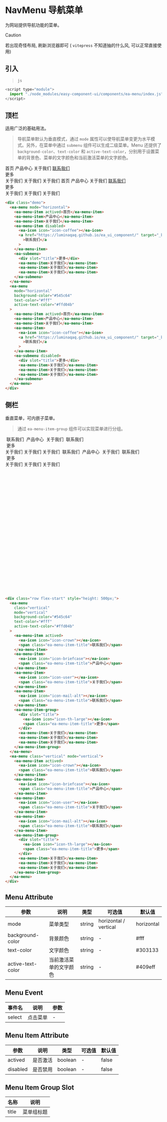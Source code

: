 <script setup>
import { onMounted } from 'vue'

onMounted(() => {
    import('./index.scss')
    
    import('../components/ea-icon/index.js')
    import('../components/ea-switch/index.js')
    import('../components/ea-menu/index.js')
})
</script>

<style>
    .ea-menu-item-title {
        margin-left: 0.25rem;
    }

    .vertical::part(wrap) {
        height: 100%;
    }
</style>

# NavMenu 导航菜单

为网站提供导航功能的菜单。

> [!CAUTION]
> 若出现奇怪布局, 刷新浏览器即可 ( `vitepress` 不知道抽的什么风, 可以正常直接使用)

## 引入

> `js`

```js
<script type="module">
  import "./node_modules/easy-component-ui/components/ea-menu/index.js";
</script>
```

## 顶栏

适用广泛的基础用法。

> 导航菜单默认为垂直模式，通过 `mode` 属性可以使导航菜单变更为水平模式。另外，在菜单中通过 `submenu` 组件可以生成二级菜单。Menu 还提供了 `background-color`、`text-color` 和 `active-text-color`，分别用于设置菜单的背景色、菜单的文字颜色和当前激活菜单的文字颜色。

<div class="demo">
    <ea-menu mode="horizontal">
        <ea-menu-item actived>首页</ea-menu-item>
        <ea-menu-item>产品中心</ea-menu-item>
        <ea-menu-item>关于我们</ea-menu-item>
        <ea-menu-item disabled>
            <ea-icon icon="icon-coffee"></ea-icon>
            <a href="https://luminaqaq.github.io/ea_ui_component/" target="_blank">联系我们</a>
        </ea-menu-item>
        <ea-submenu>
            <div slot='title'>更多</div>
            <ea-menu-item>关于我们</ea-menu-item>
            <ea-menu-item>关于我们</ea-menu-item>
            <ea-menu-item>关于我们</ea-menu-item>
        </ea-submenu>
    </ea-menu>
    <ea-menu mode="horizontal" background-color="#545c64" text-color="#fff" active-text-color="#ffd04b">
        <ea-menu-item actived>首页</ea-menu-item>
        <ea-menu-item>产品中心</ea-menu-item>
        <ea-menu-item>关于我们</ea-menu-item>
        <ea-menu-item>
            <ea-icon icon="icon-coffee"></ea-icon>
            <a href="https://luminaqaq.github.io/ea_ui_component/" target="_blank">联系我们</a>
        </ea-menu-item>
        <ea-submenu disabled>
            <div slot='title'>更多</div>
            <ea-menu-item>关于我们</ea-menu-item>
            <ea-menu-item>关于我们</ea-menu-item>
            <ea-menu-item>关于我们</ea-menu-item>
        </ea-submenu>
    </ea-menu>
</div>

```html
<div class="demo">
  <ea-menu mode="horizontal">
    <ea-menu-item actived>首页</ea-menu-item>
    <ea-menu-item>产品中心</ea-menu-item>
    <ea-menu-item>关于我们</ea-menu-item>
    <ea-menu-item disabled>
      <ea-icon icon="icon-coffee"></ea-icon>
      <a href="https://luminaqaq.github.io/ea_ui_component/" target="_blank"
        >联系我们</a
      >
    </ea-menu-item>
    <ea-submenu>
      <div slot="title">更多</div>
      <ea-menu-item>关于我们</ea-menu-item>
      <ea-menu-item>关于我们</ea-menu-item>
      <ea-menu-item>关于我们</ea-menu-item>
    </ea-submenu>
  </ea-menu>
  <ea-menu
    mode="horizontal"
    background-color="#545c64"
    text-color="#fff"
    active-text-color="#ffd04b"
  >
    <ea-menu-item actived>首页</ea-menu-item>
    <ea-menu-item>产品中心</ea-menu-item>
    <ea-menu-item>关于我们</ea-menu-item>
    <ea-menu-item>
      <ea-icon icon="icon-coffee"></ea-icon>
      <a href="https://luminaqaq.github.io/ea_ui_component/" target="_blank"
        >联系我们</a
      >
    </ea-menu-item>
    <ea-submenu disabled>
      <div slot="title">更多</div>
      <ea-menu-item>关于我们</ea-menu-item>
      <ea-menu-item>关于我们</ea-menu-item>
      <ea-menu-item>关于我们</ea-menu-item>
    </ea-submenu>
  </ea-menu>
</div>
```

## 侧栏

垂直菜单，可内嵌子菜单。

> 通过 `ea-menu-item-group` 组件可以实现菜单进行分组。

<div class="row flex-start" style="height: 500px;">
    <ea-menu class="vertical" mode="vertical" background-color="#545c64" text-color="#fff" active-text-color="#ffd04b">
        <ea-menu-item actived>
            <ea-icon icon="icon-crown"></ea-icon>
            <span class="ea-menu-item-title">联系我们</span>
        </ea-menu-item>
        <ea-menu-item>
            <ea-icon icon="icon-briefcase"></ea-icon>
            <span class="ea-menu-item-title">产品中心</span>
        </ea-menu-item>
        <ea-menu-item>
            <ea-icon icon="icon-user"></ea-icon>
            <span class="ea-menu-item-title">关于我们</span>
        </ea-menu-item>
        <ea-menu-item>
            <ea-icon icon="icon-mail-alt"></ea-icon>
            <span class="ea-menu-item-title">联系我们</span>
        </ea-menu-item>
        <ea-menu-item-group>
            <div slot='title'>
                <ea-icon icon="icon-th-large"></ea-icon>
                <span class="ea-menu-item-title">更多</span>
            </div>
            <ea-menu-item>关于我们</ea-menu-item>
            <ea-menu-item>关于我们</ea-menu-item>
            <ea-menu-item>关于我们</ea-menu-item>
        </ea-menu-item-group>
    </ea-menu>
    <ea-menu class="vertical" mode="vertical">
        <ea-menu-item actived>
            <ea-icon icon="icon-crown"></ea-icon>
            <span class="ea-menu-item-title">联系我们</span>
        </ea-menu-item>
        <ea-menu-item>
            <ea-icon icon="icon-briefcase"></ea-icon>
            <span class="ea-menu-item-title">产品中心</span>
        </ea-menu-item>
        <ea-menu-item>
            <ea-icon icon="icon-user"></ea-icon>
            <span class="ea-menu-item-title">关于我们</span>
        </ea-menu-item>
        <ea-menu-item>
            <ea-icon icon="icon-mail-alt"></ea-icon>
            <span class="ea-menu-item-title">联系我们</span>
        </ea-menu-item>
        <ea-menu-item-group>
            <div slot='title'>
                <ea-icon icon="icon-th-large"></ea-icon>
                <span class="ea-menu-item-title">更多</span>
            </div>
            <ea-menu-item>关于我们</ea-menu-item>
            <ea-menu-item>关于我们</ea-menu-item>
            <ea-menu-item>关于我们</ea-menu-item>
        </ea-menu-item-group>
    </ea-menu>
</div>

```html
<div class="row flex-start" style="height: 500px;">
  <ea-menu
    class="vertical"
    mode="vertical"
    background-color="#545c64"
    text-color="#fff"
    active-text-color="#ffd04b"
  >
    <ea-menu-item actived>
      <ea-icon icon="icon-crown"></ea-icon>
      <span class="ea-menu-item-title">联系我们</span>
    </ea-menu-item>
    <ea-menu-item>
      <ea-icon icon="icon-briefcase"></ea-icon>
      <span class="ea-menu-item-title">产品中心</span>
    </ea-menu-item>
    <ea-menu-item>
      <ea-icon icon="icon-user"></ea-icon>
      <span class="ea-menu-item-title">关于我们</span>
    </ea-menu-item>
    <ea-menu-item>
      <ea-icon icon="icon-mail-alt"></ea-icon>
      <span class="ea-menu-item-title">联系我们</span>
    </ea-menu-item>
    <ea-menu-item-group>
      <div slot="title">
        <ea-icon icon="icon-th-large"></ea-icon>
        <span class="ea-menu-item-title">更多</span>
      </div>
      <ea-menu-item>关于我们</ea-menu-item>
      <ea-menu-item>关于我们</ea-menu-item>
      <ea-menu-item>关于我们</ea-menu-item>
    </ea-menu-item-group>
  </ea-menu>
  <ea-menu class="vertical" mode="vertical">
    <ea-menu-item actived>
      <ea-icon icon="icon-crown"></ea-icon>
      <span class="ea-menu-item-title">联系我们</span>
    </ea-menu-item>
    <ea-menu-item>
      <ea-icon icon="icon-briefcase"></ea-icon>
      <span class="ea-menu-item-title">产品中心</span>
    </ea-menu-item>
    <ea-menu-item>
      <ea-icon icon="icon-user"></ea-icon>
      <span class="ea-menu-item-title">关于我们</span>
    </ea-menu-item>
    <ea-menu-item>
      <ea-icon icon="icon-mail-alt"></ea-icon>
      <span class="ea-menu-item-title">联系我们</span>
    </ea-menu-item>
    <ea-menu-item-group>
      <div slot="title">
        <ea-icon icon="icon-th-large"></ea-icon>
        <span class="ea-menu-item-title">更多</span>
      </div>
      <ea-menu-item>关于我们</ea-menu-item>
      <ea-menu-item>关于我们</ea-menu-item>
      <ea-menu-item>关于我们</ea-menu-item>
    </ea-menu-item-group>
  </ea-menu>
</div>
```

## Menu Attribute

| 参数              | 说明                   | 类型   | 可选值                | 默认值     |
| ----------------- | ---------------------- | ------ | --------------------- | ---------- |
| mode              | 菜单类型               | string | horizontal / vertical | horizontal |
| background-color  | 背景颜色               | string | -                     | #fff       |
| text-color        | 文字颜色               | string | -                     | #303133    |
| active-text-color | 当前激活菜单的文字颜色 | string | -                     | #409eff    |

## Menu Event

| 事件名 | 说明     | 参数 |
| ------ | -------- | ---- |
| select | 点击菜单 | -    |

## Menu Item Attribute

| 参数     | 说明     | 类型    | 可选值 | 默认值 |
| -------- | -------- | ------- | ------ | ------ |
| actived  | 是否激活 | boolean | -      | false  |
| disabled | 是否禁用 | boolean | -      | false  |

## Menu Item Group Slot

| 名称  | 说明       |
| ----- | ---------- |
| title | 菜单组标题 |
